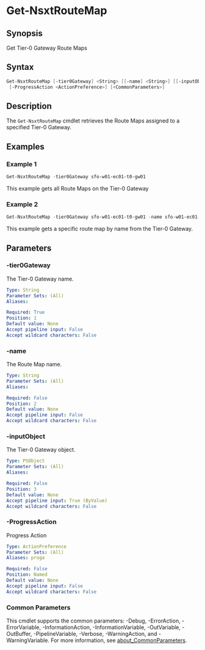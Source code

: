 # Get-NsxtRouteMap

## Synopsis

Get Tier-0 Gateway Route Maps

## Syntax

```powershell
Get-NsxtRouteMap [-tier0Gateway] <String> [[-name] <String>] [[-inputObject] <PSObject>]
 [-ProgressAction <ActionPreference>] [<CommonParameters>]
```

## Description

The `Get-NsxtRouteMap` cmdlet retrieves the Route Maps assigned to a specified Tier-0 Gateway.

## Examples

### Example 1

```powershell
Get-NsxtRouteMap -tier0Gateway sfo-w01-ec01-t0-gw01
```

This example gets all Route Maps on the Tier-0 Gateway

### Example 2

```powershell
Get-NsxtRouteMap -tier0Gateway sfo-w01-ec01-t0-gw01 -name sfo-w01-ec01-t0-gw01-routemap
```

This example gets a specific route map by name from the Tier-0 Gateway.

## Parameters

### -tier0Gateway

The Tier-0 Gateway name.

```yaml
Type: String
Parameter Sets: (All)
Aliases:

Required: True
Position: 1
Default value: None
Accept pipeline input: False
Accept wildcard characters: False
```

### -name

The Route Map name.

```yaml
Type: String
Parameter Sets: (All)
Aliases:

Required: False
Position: 2
Default value: None
Accept pipeline input: False
Accept wildcard characters: False
```

### -inputObject

The Tier-0 Gateway object.

```yaml
Type: PSObject
Parameter Sets: (All)
Aliases:

Required: False
Position: 3
Default value: None
Accept pipeline input: True (ByValue)
Accept wildcard characters: False
```

### -ProgressAction

Progress Action

```yaml
Type: ActionPreference
Parameter Sets: (All)
Aliases: proga

Required: False
Position: Named
Default value: None
Accept pipeline input: False
Accept wildcard characters: False
```

### Common Parameters

This cmdlet supports the common parameters: -Debug, -ErrorAction, -ErrorVariable, -InformationAction, -InformationVariable, -OutVariable, -OutBuffer, -PipelineVariable, -Verbose, -WarningAction, and -WarningVariable. For more information, see [about_CommonParameters](http://go.microsoft.com/fwlink/?LinkID=113216).

